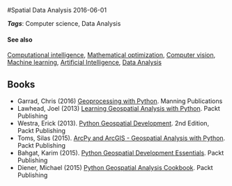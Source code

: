 
#Spatial Data Analysis
2016-06-01



***Tags***: Computer science, Data Analysis

#### See also
[Computational intelligence](/computational_intelligence), [Mathematical optimization](/mathematical_optimization), [Computer vision](/computer_vision), [Machine learning](/machine_learning), [Artificial Intelligence](/artificial_intelligence), [Data Analysis](/data_analysis)
## Books
* Garrad, Chris (2016) [Geoprocessing with Python](https://www.goodreads.com/book/show/27037122-geoprocessing-with-python). Manning Publications
* Lawhead, Joel (2013) [Learning Geospatial Analysis with Python](https://www.goodreads.com/book/show/18766948-learning-geospatial-analysis-with-python). Packt Publishing
* Westra, Erick (2013). [Python Geospatial Development](https://www.goodreads.com/book/show/17991315-python-geospatial-development-second-edition). 2nd Edition, Packt Publishing
* Toms, Silas (2015). [ArcPy and ArcGIS - Geospatial Analysis with Python](https://www.goodreads.com/book/show/25049835-arcpy-and-arcgis---geospatial-analysis-with-python). Packt Publishing
* Bahgat, Karim (2015). [Python Geospatial Development Essentials](https://www.goodreads.com/book/show/28452854-python-geospatial-development-essentials). Packt Publishing
* Diener, Michael (2015) [Python Geospatial Analysis Cookbook](https://www.goodreads.com/book/show/28047233-python-geospatial-analysis-cookbook?from_search=true&search_version=service). Packt Publishing


